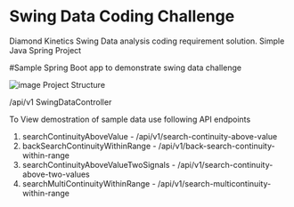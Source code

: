 # Swing Data Coding Challenge
 Diamond Kinetics Swing Data analysis coding requirement solution. Simple Java Spring Project


#Sample Spring Boot app to demonstrate swing data challenge


![image](https://user-images.githubusercontent.com/9819057/115941746-bc76dc80-a474-11eb-807d-097532cd7d02.png)
Project Structure

/api/v1
SwingDataController

To View demostration of sample data use following API endpoints
1) searchContinuityAboveValue - /api/v1/search-continuity-above-value
2) backSearchContinuityWithinRange - /api/v1/back-search-continuity-within-range
3) searchContinuityAboveValueTwoSignals - /api/v1/search-continuity-above-two-values
4) searchMultiContinuityWithinRange - /api/v1/search-multicontinuity-within-range
